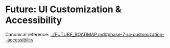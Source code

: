 # Future: UI Customization & Accessibility

Canonical reference: [../FUTURE_ROADMAP.md#phase-7-ui-customization--accessibility](../FUTURE_ROADMAP.md#phase-7-ui-customization--accessibility)
